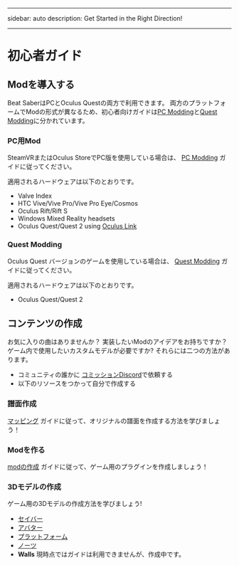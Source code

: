 - - -
sidebar: auto description: Get Started in the Right Direction!
- - -

# 初心者ガイド

## Modを導入する
Beat SaberはPCとOculus Questの両方で利用できます。 両方のプラットフォームでModの形式が異なるため、初心者向けガイドは[PC Modding](#pc-modding)と[Quest Modding](#quest-modding)に分かれています。

### PC用Mod
SteamVRまたはOculus StoreでPC版を使用している場合は、 [PC Modding](./pc-modding.md) ガイドに従ってください。

適用されるハードウェアは以下のとおりです。

* Valve Index
* HTC Vive/Vive Pro/Vive Pro Eye/Cosmos
* Oculus Rift/Rift S
* Windows Mixed Reality headsets
* Oculus Quest/Quest 2 using [Oculus Link](https://support.oculus.com/444256562873335/)

### Quest Modding
Oculus Quest バージョンのゲームを使用している場合は、 [Quest Modding](./quest-modding.md) ガイドに従ってください。

適用されるハードウェアは以下のとおりです。

* Oculus Quest/Quest 2

## コンテンツの作成
お気に入りの曲はありませんか？ 実装したいModのアイデアをお持ちですか？ ゲーム内で使用したいカスタムモデルが必要ですか? それらには二つの方法があります。

* コミュニティの誰かに [コミッションDiscord](https://discord.gg/h8VMkhn)で依頼する
* 以下のリソースをつかって自分で作成する

### 譜面作成
[マッピング](./mapping/) ガイドに従って、オリジナルの譜面を作成する方法を学びましょう！

### Modを作る
[modの作成](./modding/) ガイドに従って、ゲーム用のプラグインを作成しましょう！

### 3Dモデルの作成
ゲーム用の3Dモデルの作成方法を学びましょう!

* [セイバー](./models/sabers-guide.md)
* [アバター](./models/avatars-guide.md)
* [プラットフォーム](./models/platforms-guide.md)
* [ノーツ](./models/notes-guide.md)
* **Walls** 現時点ではガイドは利用できませんが、作成中です。
